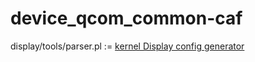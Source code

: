 # device_qcom_common-caf
  display/tools/parser.pl  :=   [kernel Display config generator]( display/tools/README.txt)
